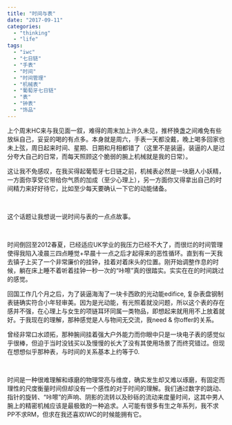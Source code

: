 ```yaml
---
title: "时间与表"
date: "2017-09-11"
categories: 
  - "thinking"
  - "life"
tags: 
  - "iwc"
  - "七日链"
  - "手表"
  - "时间"
  - "时间管理"
  - "机械表"
  - "葡萄牙七日链"
  - "表"
  - "钟表"
  - "饰品"
---
```


上个周末HC来与我见面一叙，难得的周末加上许久未见，推杯换盏之间难免有些放纵自己，妥妥的喝的有点多。本身就是周六，手表一天都没戴，晚上喝多回家也未上弦，周日起来时间、星期、日期和月相都错了（这里不是装逼，装逼的人是过分夸大自己的日常，而每天照顾这个脆弱的腕上机械就是我的日常）。

这让我不免感叹，在我买得起葡萄牙七日链之前，机械表必然是一块磨人小妖精，一方面你享受它带给你气质的加成（至少心理上），另一方面你又得拿出自己的时间精力来好好待它，比如至少每天要确认一下它的动能储备。

 

这个话题让我想说一说时间与表的一点点故事。

 

时间倒回至2012春夏，已经适应UK学业的我压力已经不大了，而很烂的时间管理使得我陷入凌晨三四点睡觉+早晨十一点之后才起得来的恶性循环。直到有一天我去镇子上买了一个非常廉价的挂钟，挂着对着床头的位置。刚开始调整作息的时候，躺在床上睡不着听着挂钟一秒一次的“咔嚓”真的很踏实。实实在在的时间跳过的感觉。

回国工作几个月之后，为了装逼海淘了一块卡西欧的光动能edifice, 复杂表盘钢制表链确实符合小年轻审美。因为是光动能，有光照着就没问题，所以这个表的存在感并不强，在心理上与女生的项链耳环同属一类物品，即想起来就用用不上放着就好。于我现在的理解，那种感觉是人与物间无交流，我need & 你offer的关系。

曾经非常口水颂拓，那种腕间挂着强大户外能力而你眼中只是一块电子表的感觉似乎很棒，但迫于当时没钱买以及慢慢的长大了没有其使用场景了而终究错过。但现在想想似乎那种表，与时间的关系基本上约等于0.

 

时间是一种很难理解和琢磨的物理常亮与维度，确实发生却又难以琢磨，有固定而理性的尺度衡量时间但却没有一个感性的对于时间的理解。我们通过数字的跳动、指针的旋转、“咔嚓”的声响、阴影的流转以及砂砾的流动来度量时间，这其中男人腕上的精密机械应该是最极致的一种追求。人可能有很多有生之年系列，我不求PP不求RM，但求在我还喜欢IWC的时候能拥有它。
